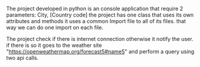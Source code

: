 The project developed in python is an console application that require 2 parameters: City, [Country code]
the project has one class that uses its own attributes and methods it uses a common Import file to all of its files. that way we can do one import on each file.

The project check if there is internet connection otherwise it notify the user. if there is so it goes to the weather site "https://openweathermap.org/forecast5#name5" and perform a query using two api calls.

